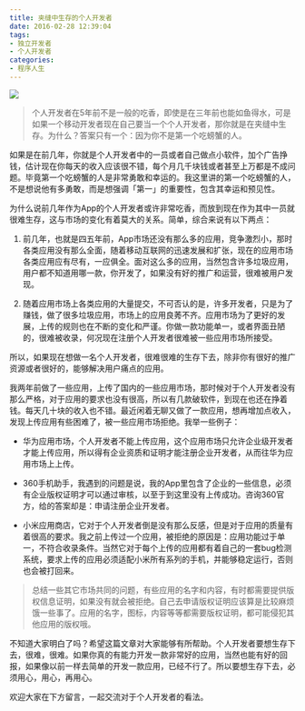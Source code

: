 ```yaml
---
title: 夹缝中生存的个人开发者
date: 2016-02-28 12:39:04
tags:
- 独立开发者
- 个人开发者
categories: 
- 程序人生
---
```

![](http://7xsgef.com1.z0.glb.clouddn.com/640ssssss.jpg)

>个人开发者在5年前不是一般的吃香，即使是在三年前也能如鱼得水，可是如果一个移动开发者现在自己要当一个个人开发者，那你就是在夹缝中生存。为什么？答案只有一个：因为你不是第一个吃螃蟹的人。


如果是在前几年，你就是个人开发者中的一员或者自己做点小软件，加个广告挣钱，估计现在你每天的收入应该很不错，每个月几千块钱或者甚至上万都是不成问题。毕竟第一个吃螃蟹的人是非常勇敢和幸运的。我这里讲的第一个吃螃蟹的人，不是想说他有多勇敢，而是想强调「第一」的重要性，包含其幸运和预见性。
<!--more-->

为什么说前几年作为App的个人开发者或许非常吃香，而放到现在作为其中一员就很难生存，这与市场的变化有着莫大的关系。简单，综合来说有以下两点：


1. 前几年，也就是四五年前，App市场还没有那么多的应用，竞争激烈小，那时各类应用没有那么全面，随着移动互联网的迅速发展和扩张，现在的应用市场各类应用应有尽有，一应俱全。面对这么多的应用，当然包含许多垃圾应用，用户都不知道用哪一款，你开发了，如果没有好的推广和运营，很难被用户发现。


2. 随着应用市场上各类应用的大量提交，不可否认的是，许多开发者，只是为了赚钱，做了很多垃圾应用，市场上的应用良莠不齐。应用市场为了更好的发展，上传的规则也在不断的变化和严谨。你做一款功能单一，或者界面丑陋的，很难被收录，何况现在注册个人开发者很难被一些应用市场所接受。


所以，如果现在想做一名个人开发者，很难很难的生存下去，除非你有很好的推广资源或者很好的，能够解决用户痛点的应用。


我两年前做了一些应用，上传了国内的一些应用市场，那时候对于个人开发者没有那么严格，对于应用的要求也没有很高，所以有几款破软件，到现在也还在挣着钱。每天几十块的收入也不错。最近闲着无聊又做了一款应用，想再增加点收入，发现上传应用有些困难了，被一些应用市场拒绝。我举一些例子：


* 华为应用市场，个人开发者不能上传应用，这个应用市场只允许企业级开发者才能上传应用，所以得有企业资质和证明才能注册企业开发者，从而往华为应用市场上上传。


* 360手机助手，我遇到的问题是说，我的App里包含了企业的一些信息，必须有企业版权证明才可以通过审核，以至于到这里没有上传成功。咨询360官方，给的答案却是：申请注册企业开发者。


* 小米应用商店，它对于个人开发者倒是没有那么反感，但是对于应用的质量有着很高的要求。我之前上传过一个应用，被拒绝的原因是：应用功能过于单一，不符合收录条件。当然它对于每个上传的应用都有着自己的一套bug检测系统，要求上传的应用必须适配小米所有系列的手机，并能够稳定运行，否则也会被打回来。


>总结一些其它市场共同的问题，有些应用的名字和内容，有时都需要提供版权信息证明，如果没有就会被拒绝。自己去申请版权证明应该算是比较麻烦饿一些事了。应用的名字，图标，内容等等都需要版权证明，都可能侵犯其他应用的版权哦。


不知道大家明白了吗？希望这篇文章对大家能够有所帮助。个人开发者要想生存下去，很难，很难。如果你真的有能力开发一款非常好的应用，当然也能有好的回报，如果像以前一样去简单的开发一款应用，已经不行了。所以要想生存下去，必须用心，用心，再用心。


欢迎大家在下方留言，一起交流对于个人开发者的看法。

